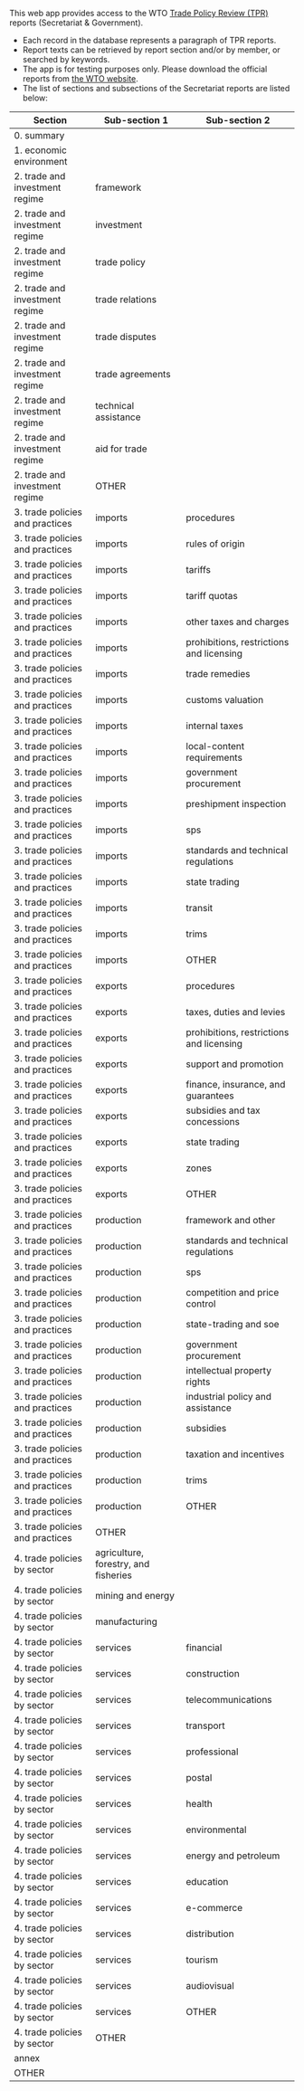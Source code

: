 

This web app provides access to the WTO [Trade Policy Review (TPR)](https://www.wto.org/english/tratop_e/tpr_e/tpr_e.htm) reports (Secretariat & Government).

* Each record in the database represents a paragraph of TPR reports.
* Report texts can be retrieved by report section and/or by member, or searched by keywords.
* The app is for testing purposes only. Please download the official reports from [the WTO website](https://www.wto.org/english/tratop_e/tpr_e/tpr_e.htm).
* The list of sections and subsections of the Secretariat reports are listed below:



| Section                          | Sub-section 1                        | Sub-section 2                            |
| -------------------------------- | ------------------------------------ | ---------------------------------------- |
| 0\. summary                      |                                      |                                          |
| 1\. economic environment         |                                      |                                          |
| 2\. trade and investment regime  | framework                            |                                          |
| 2\. trade and investment regime  | investment                           |                                          |
| 2\. trade and investment regime  | trade policy                         |                                          |
| 2\. trade and investment regime  | trade relations                      |                                          |
| 2\. trade and investment regime  | trade disputes                       |                                          |
| 2\. trade and investment regime  | trade agreements                     |                                          |
| 2\. trade and investment regime  | technical assistance                 |                                          |
| 2\. trade and investment regime  | aid for trade                        |                                          |
| 2\. trade and investment regime  | OTHER                                |                                          |
| 3\. trade policies and practices | imports                              | procedures                               |
| 3\. trade policies and practices | imports                              | rules of origin                          |
| 3\. trade policies and practices | imports                              | tariffs                                  |
| 3\. trade policies and practices | imports                              | tariff quotas                            |
| 3\. trade policies and practices | imports                              | other taxes and charges                  |
| 3\. trade policies and practices | imports                              | prohibitions, restrictions and licensing |
| 3\. trade policies and practices | imports                              | trade remedies                           |
| 3\. trade policies and practices | imports                              | customs valuation                        |
| 3\. trade policies and practices | imports                              | internal taxes                           |
| 3\. trade policies and practices | imports                              | local-content requirements               |
| 3\. trade policies and practices | imports                              | government procurement                   |
| 3\. trade policies and practices | imports                              | preshipment inspection                   |
| 3\. trade policies and practices | imports                              | sps                                      |
| 3\. trade policies and practices | imports                              | standards and technical regulations      |
| 3\. trade policies and practices | imports                              | state trading                            |
| 3\. trade policies and practices | imports                              | transit                                  |
| 3\. trade policies and practices | imports                              | trims                                    |
| 3\. trade policies and practices | imports                              | OTHER                                    |
| 3\. trade policies and practices | exports                              | procedures                               |
| 3\. trade policies and practices | exports                              | taxes, duties and levies                 |
| 3\. trade policies and practices | exports                              | prohibitions, restrictions and licensing |
| 3\. trade policies and practices | exports                              | support and promotion                    |
| 3\. trade policies and practices | exports                              | finance, insurance, and guarantees       |
| 3\. trade policies and practices | exports                              | subsidies and tax concessions            |
| 3\. trade policies and practices | exports                              | state trading                            |
| 3\. trade policies and practices | exports                              | zones                                    |
| 3\. trade policies and practices | exports                              | OTHER                                    |
| 3\. trade policies and practices | production                           | framework and other                      |
| 3\. trade policies and practices | production                           | standards and technical regulations      |
| 3\. trade policies and practices | production                           | sps                                      |
| 3\. trade policies and practices | production                           | competition and price control            |
| 3\. trade policies and practices | production                           | state-trading and soe                    |
| 3\. trade policies and practices | production                           | government procurement                   |
| 3\. trade policies and practices | production                           | intellectual property rights             |
| 3\. trade policies and practices | production                           | industrial policy and assistance         |
| 3\. trade policies and practices | production                           | subsidies                                |
| 3\. trade policies and practices | production                           | taxation and incentives                  |
| 3\. trade policies and practices | production                           | trims                                    |
| 3\. trade policies and practices | production                           | OTHER                                    |
| 3\. trade policies and practices | OTHER                                |                                          |
| 4\. trade policies by sector     | agriculture, forestry, and fisheries |                                          |
| 4\. trade policies by sector     | mining and energy                    |                                          |
| 4\. trade policies by sector     | manufacturing                        |                                          |
| 4\. trade policies by sector     | services                             | financial                                |
| 4\. trade policies by sector     | services                             | construction                             |
| 4\. trade policies by sector     | services                             | telecommunications                       |
| 4\. trade policies by sector     | services                             | transport                                |
| 4\. trade policies by sector     | services                             | professional                             |
| 4\. trade policies by sector     | services                             | postal                                   |
| 4\. trade policies by sector     | services                             | health                                   |
| 4\. trade policies by sector     | services                             | environmental                            |
| 4\. trade policies by sector     | services                             | energy and petroleum                     |
| 4\. trade policies by sector     | services                             | education                                |
| 4\. trade policies by sector     | services                             | e-commerce                               |
| 4\. trade policies by sector     | services                             | distribution                             |
| 4\. trade policies by sector     | services                             | tourism                                  |
| 4\. trade policies by sector     | services                             | audiovisual                              |
| 4\. trade policies by sector     | services                             | OTHER                                    |
| 4\. trade policies by sector     | OTHER                                |                                          |
| annex                            |                                      |                                          |
| OTHER                            |                                      |                                          |
